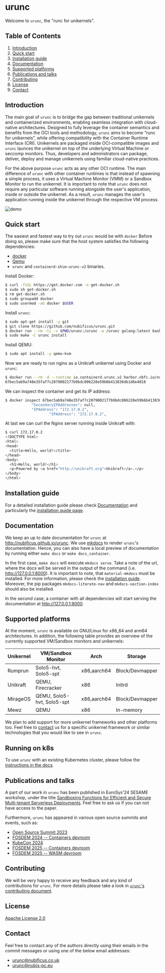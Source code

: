 # urunc

Welcome to `urunc`, the "runc for unikernels".

## Table of Contents

1. [Introduction](#introduction)
2. [Quick start](#quick-start)
3. [Installation guide](#installation-guide)
4. [Documentation](#documentation)
5. [Supported platforms](#supported-platforms)
6. [Publications and talks](#publications-and-talks)
7. [Contributing](#Contributing)
8. [License](#Introduction)
9. [Contact](#Introduction)

## Introduction

The main goal of `urunc` is to bridge the gap between traditional unikernels
and containerized environments, enabling seamless integration with cloud-native
architectures. Designed to fully leverage the container semantics and benefits
from the OCI tools and methodology, `urunc` aims to become “runc for
unikernels”, while offering compatibility with the Container Runtime Interface
(CRI). Unikernels are packaged inside OCI-compatible images and `urunc` launces
the unikernel on top of the underlying Virtual Machine or seccomp monitors.
Thus, developers and administrators can package, deliver, deploy and manage
unikernels using familiar cloud-native practices.

For the above purpose `urunc` acts as any other OCI runtime. The main
difference of `urunc` with other container runtimes is that instead of spawning
a simple process, it uses a Virtual Machine Monitor (VMM) or a Sandbox Monitor
to run the unikernel. It is important to note that `urunc` does not require any
particular software running alongside the user's application, inside or outside
the unikernel. As a result, `urunc` manages the user's application running
inside the unikernel through the respective VM process.

![demo](docs/img/urunc-nerdctl-example.gif)

## Quick start

The easiest and fastest way to try out `urunc` would be with `docker`
Before doing so, please make sure that the host system satisfies the
following dependencies:

- [docker](https://docs.docker.com/engine/install/ubuntu/)
- [Qemu](https://www.qemu.org/)
- `urunc` and `containerd-shim-urunc-v2` binaries.

Install Docker:

```bash
$ curl -fsSL https://get.docker.com -o get-docker.sh
$ sudo sh get-docker.sh
$ rm get-docker.sh
$ sudo groupadd docker
$ sudo usermod -aG docker $USER
```

Install `urunc`:

```bash
$ sudo apt-get install -y git
$ git clone https://github.com/nubificus/urunc.git
$ docker run --rm -ti -v $PWD/urunc:/urunc -w /urunc golang:latest bash -c "git config --global --add safe.directory /urunc && make"
$ sudo make -C urunc install
```

Install QEMU:

```bash
$ sudo apt install -y qemu-kvm
```

Now we are ready to run nginx as a Unikraft unikernel using Docker and `urunc`:

```bash
$ docker run --rm -d --runtime io.containerd.urunc.v2 harbor.nbfc.io/nubificus/urunc/nginx-qemu-unikraft:latest unikernel
67bec5ab9a748e35faf7c2079002177b9bdc806220e59b6b413836db1d6e4018
```

We can inspect the container and get its IP address:

```bash
$ docker inspect 67bec5ab9a748e35faf7c2079002177b9bdc806220e59b6b413836db1d6e4018 | grep IPAddress
            "SecondaryIPAddresses": null,
            "IPAddress": "172.17.0.2",
                    "IPAddress": "172.17.0.2",
```

At last we can curl the Nginx server running inside Unikraft with:

```bash
$ curl 172.17.0.2
<!DOCTYPE html>
<html>
<head>
  <title>Hello, world!</title>
</head>
<body>
  <h1>Hello, world!</h1>
  <p>Powered by <a href="http://unikraft.org">Unikraft</a>.</p>
</body>
</html>
```
## Installation guide

For a detailed installation guide please check [Documentation](#Documentation)
and particularly the [installation guide
page](https://nubificus.github.io/urunc/installation/).

## Documentation

We keep an up to date documentation for `urunc` at 
http://nubificus.github.io/urunc. We use [mkdocs](https://www.mkdocs.org/) to
render `urunc`'s documentation. Hence, you can also have a local preview of
documentation by running either `make docs` or `make docs_container`.

In the first case, `make docs` will execute `mkdocs serve`. Take a note of the
url, where the docs will be served in the output of the command
(i.e. http://127.0.0.1:8000). It is important to note, that `material-mkdocs`
must be installed. For more information, please check the [installation
guide](https://squidfunk.github.io/mkdocs-material/getting-started/).
Moreover, the pip packages `mkdocs-literate-nav` and `mkdocs-section-index`
should also be installed.

In the second case, a container with all dependencies will start serving
the documentation at http://127.0.0.1:8000.

## Supported platforms

At the moment, `urunc` is available on GNU/Linux for x86\_64 and arm64 architectures.
In addition, the following table provides an overview of the currently
supported VM/Sandbox monitors and unikernels:

| Unikernel  | VM/Sandbox Monitor         | Arch         | Storage          |
|----------- |--------------------------- |------------- |----------------- |
| Rumprun    | Solo5-hvt, Solo5-spt       | x86,aarch64  | Block/Devmapper  |
| Unikraft   | QEMU, Firecracker          | x86          | Initrd           |
| MirageOS   | QEMU, Solo5-hvt, Solo5-spt | x86,aarch64  | Block/Devmapper  |
| Mewz       | QEMU                       | x86          | In-memory        |

We plan to add support for more unikernel frameworks and other platforms too.
Feel free to [contact](#Contact) us for a specific unikernel framework or similar
technologies that you would like to see in `urunc`.

## Running on k8s

To use `urunc` with an existing Kubernetes cluster, please follow the
[instructions in the
docs](https://nubificus.github.io/urunc/tutorials/How-to-urunc-on-k8s/).

## Publications and talks

A part of our work in `urunc` has been published in EuroSys'24 SESAME workshop,
under the title [Sandboxing Functions for Efficient and Secure Multi-tenant
Serverless Deployments](https://dl.acm.org/doi/10.1145/3642977.3652096). Feel
free to ask us if you can not have access to the paper.

Furthermore, `urunc` has appeared in various open source summits and events,
such as:

- [Open Source Summit
  2023](https://osseu2023.sched.com/event/1OGgY/urunc-a-unikernel-container-runtime-georgios-ntoutsos-anastassios-nanos-nubificus-ltd)
- [FOSDEM 2024 -- Containers devroom](https://archive.fosdem.org/2024/schedule/event/fosdem-2024-3402-from-containers-to-unikernels-navigating-integration-challenges-in-cloud-native-environments/)
- [KubeCon 2024](https://kccnceu2024.sched.com/event/1YeRd/unikernels-in-k8s-performance-and-isolation-for-serverless-computing-with-knative-anastassios-nanos-ioannis-plakas-nubis-pc)
- [FOSDEM 2025 -- Containers devroom](https://fosdem.org/2025/schedule/event/fosdem-2025-6284-less-overhead-strong-isolation-running-containers-in-minimal-specialized-linux-vms/)
- [FOSDEM 2025 -- WASM devroom](https://fosdem.org/2025/schedule/event/fosdem-2025-6292-wasm-meets-unikernels-secure-and-efficient-cloud-native-deployments/)

## Contributing

We will be very happy to receive any feedback and any kind of contributions for
`urunc`. For more details please take a look in [`urunc`'s contributing
document](https://nubificus.github.io/urunc/developer-guide/contribute/).

## License

[Apache License 2.0](LICENSE)

## Contact

Feel free to contact any of the authors directly using their emails in the
commit messages or using one of the below email addresses:

- urunc@nubificus.co.uk
- urunc@nubis-pc.eu

